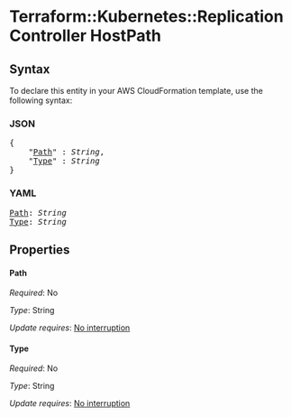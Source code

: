 # Terraform::Kubernetes::ReplicationController HostPath

## Syntax

To declare this entity in your AWS CloudFormation template, use the following syntax:

### JSON

<pre>
{
    "<a href="#path" title="Path">Path</a>" : <i>String</i>,
    "<a href="#type" title="Type">Type</a>" : <i>String</i>
}
</pre>

### YAML

<pre>
<a href="#path" title="Path">Path</a>: <i>String</i>
<a href="#type" title="Type">Type</a>: <i>String</i>
</pre>

## Properties

#### Path

_Required_: No

_Type_: String

_Update requires_: [No interruption](https://docs.aws.amazon.com/AWSCloudFormation/latest/UserGuide/using-cfn-updating-stacks-update-behaviors.html#update-no-interrupt)

#### Type

_Required_: No

_Type_: String

_Update requires_: [No interruption](https://docs.aws.amazon.com/AWSCloudFormation/latest/UserGuide/using-cfn-updating-stacks-update-behaviors.html#update-no-interrupt)

